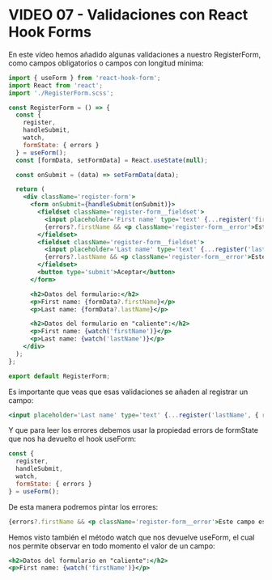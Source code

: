 # VIDEO 07 - Validaciones con React Hook Forms

En este vídeo hemos añadido algunas validaciones a nuestro RegisterForm, como campos obligatorios o campos con longitud mínima:

```jsx
import { useForm } from 'react-hook-form';
import React from 'react';
import './RegisterForm.scss';

const RegisterForm = () => {
  const {
    register,
    handleSubmit,
    watch,
    formState: { errors }
  } = useForm();
  const [formData, setFormData] = React.useState(null);

  const onSubmit = (data) => setFormData(data);

  return (
    <div className='register-form'>
      <form onSubmit={handleSubmit(onSubmit)}>
        <fieldset className='register-form__fieldset'>
          <input placeholder='First name' type='text' {...register('firstName', { required: true })} />
          {errors?.firstName && <p className='register-form__error'>Este campo es obligatorio</p>}
        </fieldset>
        <fieldset className='register-form__fieldset'>
          <input placeholder='Last name' type='text' {...register('lastName', { required: true, minLength: 3 })} />
          {errors?.lastName && <p className='register-form__error'>Este campo es obligatorio y debe tener al menos 3 caracteres</p>}
        </fieldset>
        <button type='submit'>Aceptar</button>
      </form>

      <h2>Datos del formulario:</h2>
      <p>First name: {formData?.firstName}</p>
      <p>Last name: {formData?.lastName}</p>

      <h2>Datos del formulario en "caliente":</h2>
      <p>First name: {watch('firstName')}</p>
      <p>Last name: {watch('lastName')}</p>
    </div>
  );
};

export default RegisterForm;
```

Es importante que veas que esas validaciones se añaden al registrar un campo:

```jsx
<input placeholder='Last name' type='text' {...register('lastName', { required: true, minLength: 3 })} />
```

Y que para leer los errores debemos usar la propiedad errors de formState que nos ha devuelto el hook useForm:

```jsx
const {
  register,
  handleSubmit,
  watch,
  formState: { errors }
} = useForm();
```

De esta manera podremos pintar los errores:

```jsx
{errors?.firstName && <p className='register-form__error'>Este campo es obligatorio</p>}
```

Hemos visto también el método watch que nos devuelve useForm, el cual nos permite observar en todo momento el valor de un campo:

```jsx
<h2>Datos del formulario en "caliente":</h2>
<p>First name: {watch('firstName')}</p>
```

